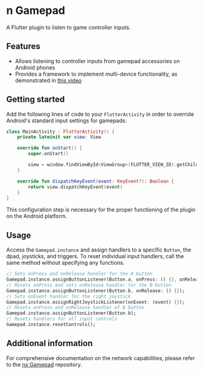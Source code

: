 # n Gamepad

A Flutter plugin to listen to game controller inputs.

## Features

- Allows listening to controller inputs from gamepad accessories on Android phones
- Provides a framework to implement multi-device functionality, as demonstrated in [this video](http://youtu.be/uCV56_td40o)

## Getting started

Add the following lines of code to your `FlutterActivity` in order to override Android's standard input settings for gamepads:

```kotlin
class MainActivity : FlutterActivity() {
    private lateinit var view: View

    override fun onStart() {
        super.onStart()

        view = window.findViewById<ViewGroup>(FLUTTER_VIEW_ID).getChildAt(0)
    }

    override fun dispatchKeyEvent(event: KeyEvent?): Boolean {
        return view.dispatchKeyEvent(event)
    }
}
```

This configuration step is necessary for the proper functioning of the plugin on the Android platform.

## Usage

Access the `Gamepad.instance` and assign handlers to a specific `Button`, the dpad, joysticks, and triggers. To reset individual input handlers, call the same method without specifying any functions.

```dart
// Sets onPress and onRelease handler for the A button
Gamepad.instance.assignButtonListener(Button.a, onPress: () {}, onRelease: () {});
// Resets onPress and sets onRelease handler for the B button
Gamepad.instance.assignButtonListener(Button.b, onRelease: () {});
// Sets onEvent handler for the right joystick
Gamepad.instance.assignRightJoystickListener(onEvent: (event) {});
// Resets onPress and onRelease handler of B button
Gamepad.instance.assignButtonListener(Button.b);
// Resets handlers for all input controls
Gamepad.instance.resetControls();
```

## Additional information

For comprehensive documentation on the network capabilities, please refer to the [nx Gamepad](https://github.com/devEnju/nx_gamepad) repository.
